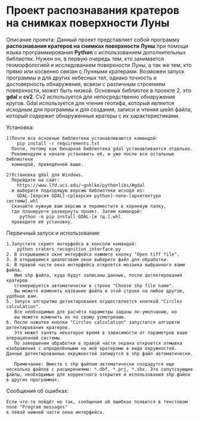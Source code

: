 # Проект распознавания кратеров на снимках поверхности Луны

Описание проекта:
	Данный проект представляет собой программу **распознавания кратеров на снимках поверхности Луны** при помощи языка программирования **Python** с использованием дополнительных библиотек. Нужен он, в первую очередь тем, кто занимается геоморфологией и исследованием поверхности Луны, а так же тем, кто прямо или косвенно связан с Лунными кратерами. Возможен запуск программы и для других небесных тел, однако точность и достоверность обнаружения, всвязи с различным строением поверхности, может быть низкой.
	Основных библиотек в проекте 2, это **gdal** и **cv2**. Cv2 используется для непосредственно обнаружения кругов. Gdal используется для чтения геотифа, который является исходным для программы и для создания, записи и чтения шейп файла, который содержит обнаруженные кратеры с их характеристиками. 
	
Установка:

	1)Почти все основные библиотеки устанавливаются командой:
		pip install -r requirements.txt
	  Почти, потому как бинарная библиотека gdal устанавливается отдельно.
	  Рекомендуем в начале установить её, и уже после все остальные библиотеки
	  командой, приведённой выше.

	2)Установка gdal для Windows. 
	  Перейдите на сайт: 
		https://www.lfd.uci.edu/~gohlke/pythonlibs/#gdal 
	  и выберите подходящую версию библиотеки исходя из:
		GDAL-[версия GDAL]-cp[версия python]-none-[архитектура системы].whl
	  Скачайте нужную вам версию и переместите в корневую папку, 
	  где планируете развернуть проект. Затем командой:
		 python -m pip install GDAL-[и тд.].whl
	  проведите её установку.

Первичный запуск и использование:

	1.Запустите скрипт интерфейса в консоли командой:
		python craters_recognition_interface.py
	2. В открывшемся окне интерфейса нажмите кнопку "Open tiff file".
	3. В открывшемся диалоговом окне выберите файл для обработки.
	4. В правой части окна интерфейса откроется мозаика выбранного вами файла.
	   Имя shp файла, куда будут записаны данные, после детектирования кратеров
	   сгенерируется автоматически в строке "Choose shp file name". 
	   Вы можете изменить название файла в этой строке на любое другое, удобное вам.
	5. Запуск алгоритма детектирования осуществляется кнопкой "Сircles calculation".
	   Все необходимые для расчёта параметры заданы по-умолчанию, но
	   вы можете изменить их по свому усмотрению.
	6. После нажатия кнопки "Сircles calculation" запустится алгоритм детектирования кратеров. 
	   Это может занять некоторое время в зависимости от параметров ваше операционной системы.
	   По завершении обработки в правой части экрана откроется отмывка изображения с определёнными на ней кратерами в виде окружностей. Данные детектированных окружностей запишутся в shp файл автоматически.

	   Примечание: Вместе с shp файлом автоматически создадутся еще несколько файлов с расширениями: *.dbf, *.prj, *.shx. Это сопутсвующие файлы, необходимые для корректного открытия и использования shp файла в других программах.

Сообщения об ошибках:

	Если что-то пойдёт не так, сообщение об ошибках появится в текстовом поле "Program messages"
	в левой нижней части окна интерфейса.

